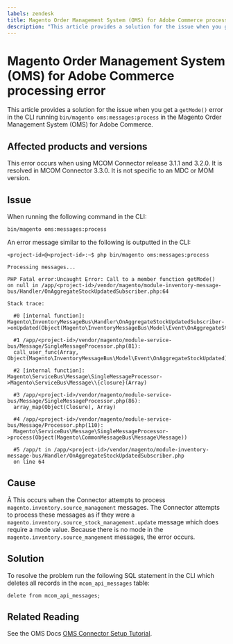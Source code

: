 ```yaml
---
labels: zendesk
title: Magento Order Management System (OMS) for Adobe Commerce processing error
description: "This article provides a solution for the issue when you get a `getMode()` error in the CLI running `bin/magento oms:messages:process` in the Magento Order Management System (OMS) for Adobe Commerce."
---
```


# Magento Order Management System (OMS) for Adobe Commerce processing error

This article provides a solution for the issue when you get a `getMode()` error in the CLI running `bin/magento oms:messages:process` in the Magento Order Management System (OMS) for Adobe Commerce.

## Affected products and versions

This error occurs when using MCOM Connector release 3.1.1 and 3.2.0. It is resolved in MCOM Connector 3.3.0. It is not specific to an MDC or MOM version.

## Issue

When running the following command in the CLI:

 `bin/magento oms:messages:process`

An error message similar to the following is outputted in the CLI:

```clike
<project-id>@<project-id>:~$ php bin/magento oms:messages:process

Processing messages...

PHP Fatal error:Uncaught Error: Call to a member function getMode()
on null in /app/<project-id>/vendor/magento/module-inventory-message-bus/Handler/OnAggregateStockUpdatedSubscriber.php:64

Stack trace:

  #0 [internal function]: Magento\InventoryMessageBus\Handler\OnAggregateStockUpdatedSubscriber->onUpdated(Object(Magento\InventoryMessageBus\Model\Event\OnAggregateStockUpdated))

  #1 /app/<project-id>/vendor/magento/module-service-bus/Message/SingleMessageProcessor.php(81):
  call_user_func(Array, Object(Magento\InventoryMessageBus\Model\Event\OnAggregateStockUpdated))

  #2 [internal function]: Magento\ServiceBus\Message\SingleMessageProcessor->Magento\ServiceBus\Message\\{closure}(Array)

  #3 /app/<project-id>/vendor/magento/module-service-bus/Message/SingleMessageProcessor.php(86):
  array_map(Object(Closure), Array)

  #4 /app/<project-id>/vendor/magento/module-service-bus/Message/Processor.php(110):
  Magento\ServiceBus\Message\SingleMessageProcessor->process(Object(Magento\CommonMessageBus\Message\Message))

  #5 /app/t in /app/<project-id>/vendor/magento/module-inventory-message-bus/Handler/OnAggregateStockUpdatedSubscriber.php
  on line 64
```

## Cause

Â
This occurs when the Connector attempts to process `magento.inventory.source_management` messages. The Connector attempts to process these messages as if they were a `magento.inventory.source_stock_management.update` message which does require a mode value. Because there is no mode in the `magento.inventory.source_mangement` messages, the error occurs.

## Solution

To resolve the problem run the following SQL statement in the CLI which deletes all records in the `mcom_api_messages` table:

 `delete from mcom_api_messages;`

## Related Reading

See the OMS Docs [OMS Connector Setup Tutorial](https://omsdocs.magento.com/en/integration/connector/setup-tutorial/).